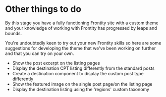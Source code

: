 # Other things to do

By this stage you have a fully functioning Frontity site with a custom theme and your knowledge of working with Frontity has progressed by leaps and bounds.

You're undoubtedly keen to try out your new Frontity skills so here are some suggestions for developing the theme that we've been working on further and that you can try on your own.

- Show the post excerpt on the listing pages
- Display the destination CPT listing differently from the standard posts
- Create a destination component to display the custom post type differently
- Show the featured image on the single post page/on the listing page
- Display the destination listing using the 'regions' custom taxonomy
